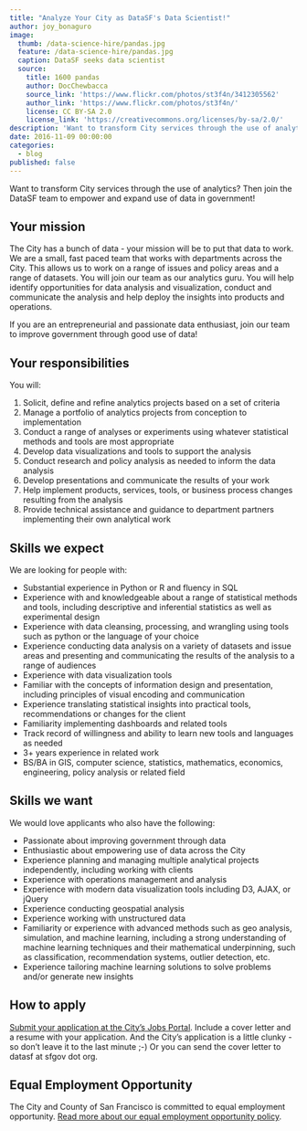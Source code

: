 ```yaml
---
title: "Analyze Your City as DataSF's Data Scientist!"
author: joy_bonaguro
image:
  thumb: /data-science-hire/pandas.jpg
  feature: /data-science-hire/pandas.jpg
  caption: DataSF seeks data scientist
  source:
    title: 1600 pandas
    author: DocChewbacca
    source_link: 'https://www.flickr.com/photos/st3f4n/3412305562'
    author_link: 'https://www.flickr.com/photos/st3f4n/'
    license: CC BY-SA 2.0
    license_link: 'https://creativecommons.org/licenses/by-sa/2.0/'
description: 'Want to transform City services through the use of analytics? Then join the DataSF team to empower and expand use of data in government!'
date: 2016-11-09 00:00:00
categories:
  - blog
published: false
---
```


Want to transform City services through the use of analytics? Then join the DataSF team to empower and expand use of data in government!

## Your mission

The City has a bunch of data - your mission will be to put that data to work. We are a small, fast paced team that works with departments across the City. This allows us to work on a range of issues and policy areas and a range of datasets. You will join our team as our analytics guru. You will help identify opportunities for data analysis and visualization, conduct and communicate the analysis and help deploy the insights into products and operations.

If you are an entrepreneurial and passionate data enthusiast, join our team to improve government through good use of data!

## Your responsibilities

You will:

1. Solicit, define and refine analytics projects based on a set of criteria
2. Manage a portfolio of analytics projects from conception to implementation
3. Conduct a range of analyses or experiments using whatever statistical methods and tools are most appropriate
4. Develop data visualizations and tools to support the analysis
5. Conduct research and policy analysis as needed to inform the data analysis
6. Develop presentations and communicate the results of your work
7. Help implement products, services, tools, or business process changes resulting from the analysis
8. Provide technical assistance and guidance to department partners implementing their own analytical work

## Skills we expect

We are looking for people with:

* Substantial experience in Python or R and fluency in SQL
* Experience with and knowledgeable about a range of statistical methods and tools, including descriptive and inferential statistics as well as experimental design
* Experience with data cleansing, processing, and wrangling using tools such as python or the language of your choice
* Experience conducting data analysis on a variety of datasets and issue areas and presenting and communicating the results of the analysis to a range of audiences
* Experience with data visualization tools
* Familiar with the concepts of information design and presentation, including principles of visual encoding and communication
* Experience translating statistical insights into practical tools, recommendations or changes for the client
* Familiarity implementing dashboards and related tools
* Track record of willingness and ability to learn new tools and languages as needed
* 3+ years experience in related work
* BS/BA in GIS, computer science, statistics, mathematics, economics, engineering, policy analysis or related field

## Skills we want

We would love applicants who also have the following:

* Passionate about improving government through data
* Enthusiastic about empowering use of data across the City
* Experience planning and managing multiple analytical projects independently, including working with clients
* Experience with operations management and analysis
* Experience with modern data visualization tools including D3, AJAX, or jQuery
* Experience conducting geospatial analysis
* Experience working with unstructured data
* Familiarity or experience with advanced methods such as geo analysis, simulation, and machine learning, including a strong understanding of machine learning techniques and their mathematical underpinning, such as classification, recommendation systems, outlier detection, etc.
* Experience tailoring machine learning solutions to solve problems and/or generate new insights

## How to apply

[Submit your application at the City’s Jobs Porta](https://www.jobaps.com/SF/sup/bulpreview.asp?R1=PEX&amp;R2=1823&amp;R3=072007)[l](__notset__). Include a cover letter and a resume with your application. And the City’s application is a little clunky - so don’t leave it to the last minute ;-) Or you can send the cover letter to datasf at sfgov dot org.

## Equal Employment Opportunity

The City and County of San Francisco is committed to equal employment opportunity. [Read more about our equal employment opportunity policy](http://www.sfdhr.org/index.aspx?page=33).